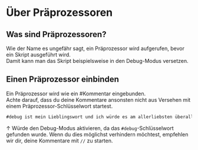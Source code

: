 # Über Präprozessoren

## Was sind Präprozessoren?

Wie der Name es ungefähr sagt, ein Präprozessor wird aufgerufen, bevor ein Skript ausgeführt wird.  
Damit kann man das Skript beispielsweise in den Debug-Modus versetzen.

## Einen Präprozessor einbinden

Ein Präprozessor wird wie ein #Kommentar eingebunden.  
Achte darauf, dass du deine Kommentare ansonsten nicht aus Versehen mit einem Präprozessor-Schlüsselwort startest.

```JAVA
#debug ist mein Lieblingswort und ich würde es am allerliebsten überall als Kommentar einfügen
```

↑ Würde den Debug-Modus aktivieren, da das `#debug`-Schlüsselwort gefunden wurde. Wenn du dies möglichst verhindern möchtest, empfehlen wir dir, deine Kommentare mit `//` zu starten.